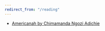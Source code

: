 ```yaml
---
redirect_from: "/reading"
---
```


- [Americanah by Chimamanda Ngozi Adichie](https://www.goodreads.com/book/show/15796700-americanah)
